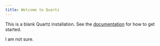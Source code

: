 ```yaml
---
title: Welcome to Quartz
---
```


This is a blank Quartz installation.
See the [documentation](https://quartz.jzhao.xyz) for how to get started.

I am not sure.
